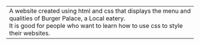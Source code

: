 
<table>
  <tr>
    <td>A website created using html and css that displays the menu and qualities of Burger Palace, a Local eatery.<br>
    It is good for people who want to learn how to use css to style their websites.</td>
  </tr>
  </table>
